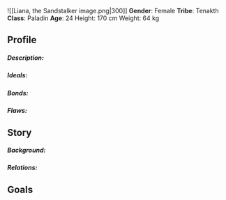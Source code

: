 ![[Liana, the Sandstalker image.png|300]]
**Gender**: Female
**Tribe**: Tenakth
**Class**: Paladin
**Age**: 24
Height: 170 cm
Weight: 64 kg
## Profile
##### Description:

##### Ideals: 

##### Bonds: 

##### Flaws: 

## Story

##### Background: 

##### Relations: 

## Goals
